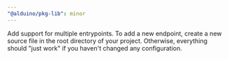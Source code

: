 ```yaml
---
"@alduino/pkg-lib": minor
---
```


Add support for multiple entrypoints. To add a new endpoint, create a new source file in the root directory of your
project. Otherwise, everything should "just work" if you haven't changed any configuration.
